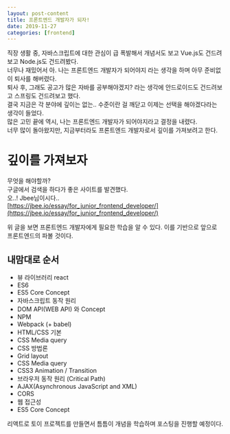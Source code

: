 ```yaml
---
layout: post-content
title: 프론트엔드 개발자가 되자!
date: 2019-11-27
categories: [frontend]
---
```


직장 생활 중, 자바스크립트에 대한 관심이 급 폭발해서 개념서도 보고 Vue.js도 건드려보고 Node.js도 건드려봤다.    
너무나 재밌어서 아. 나는 프론트엔드 개발자가 되어야지 라는 생각을 하며 아무 준비없이 퇴사를 해버렸다.    
퇴사 후, 그래도 공고가 많은 자바를 공부해야겠지? 라는 생각에 안드로이드도 건드려보고 스프링도 건드려보고 했다.   
결국 지금은 각 분야에 깊이는 없는.. 수준이란 걸 깨닫고 이제는 선택을 해야겠다라는 생각이 들었다.   
많은 고민 끝에 역시, 나는 프론트엔드 개발자가 되어야지라고 결정을 내렸다.   
너무 많이 돌아왔지만, 지금부터라도 프론트엔드 개발자로서 깊이를 가져보려고 한다.    

# 깊이를 가져보자

무엇을 해야할까?    
구글에서 검색을 하다가 좋은 사이트를 발견했다.   
오..! Jbee님이시다..     
[https://jbee.io/essay/for_junior_frontend_developer/](https://jbee.io/essay/for_junior_frontend_developer/)  

위 글을 보면 프론트엔드 개발자에게 필요한 학습을 알 수 있다. 이를 기반으로 앞으로 프론트엔드의 파볼 것이다.

## 내맘대로 순서

* 뷰 라이브러리 react
* ES6
* ES5 Core Concept
* 자바스크립트 동작 원리
* DOM API(WEB API) 와 Concept
* NPM
* Webpack (+ babel)
* HTML/CSS 기본
* CSS Media query
* CSS 방법론
* Grid layout
* CSS Media query
* CSS3 Animation / Transition
* 브라우저 동작 원리 (Critical Path)
* AJAX(Asynchronous JavaScript and XML)
* CORS
* 웹 접근성
* ES5 Core Concept

리액트로 토이 프로젝트를 만들면서 틈틈이 개념을 학습하며 포스팅을 진행할 예정이다.